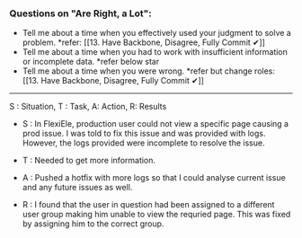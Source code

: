 ### Questions on "Are Right, a Lot":
-   Tell me about a time when you effectively used your judgment to solve a problem. *refer: [[13. Have Backbone, Disagree, Fully Commit ✔]]
-   Tell me about a time when you had to work with insufficient information or incomplete data. *refer below star
-   Tell me about a time when you were wrong. *refer but change roles: [[13. Have Backbone, Disagree, Fully Commit ✔]]

<hr/>

S : Situation, T : Task, A: Action, R: Results

-   S :  In FlexiEle, production user could not view a specific page causing a prod issue. I was told to fix this issue and was provided with logs. However, the logs provided were incomplete to resolve the issue.
    
-   T :  Needed to get more information.
    
-   A :  Pushed a hotfix with more logs so that I could analyse current issue and any future issues as well.
    
-   R :  I found that the user in question had been assigned to a different user group making him unable to view the requried page. This was fixed by assigning him to the correct group.
    